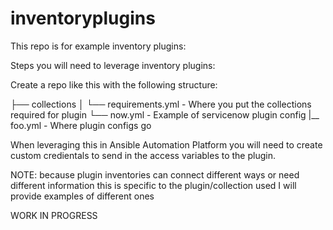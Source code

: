 # inventoryplugins


This repo is for example inventory plugins:

Steps you will need to leverage inventory plugins:

Create a repo like this with the following structure:

├── collections
│   └── requirements.yml   -  Where you put the collections required for plugin
└── now.yml - Example of servicenow plugin config
|__ foo.yml - Where plugin configs go


When leveraging this in Ansible Automation Platform you will need to create custom credientals to send in the access variables to the plugin.

NOTE: because plugin inventories can connect different ways or need different information this is specific to the plugin/collection used I will provide examples of different ones



WORK IN PROGRESS

